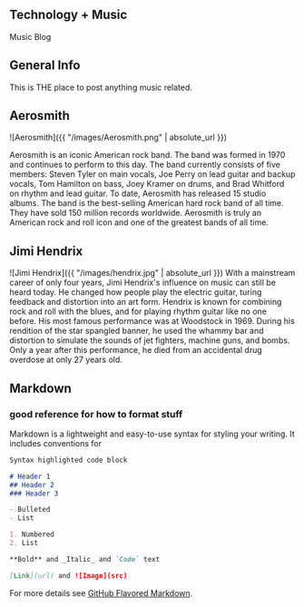 ## Technology + Music
Music Blog

## General Info
This is THE place to post anything music related.

## Aerosmith
![Aerosmith]({{ "/images/Aerosmith.png" | absolute_url }})

Aerosmith is an iconic American rock band. The band was formed in 1970 and continues to perform to this day. The band currently consists of five members: 
Steven Tyler on main vocals, Joe Perry on lead guitar and backup vocals, Tom Hamilton on bass, Joey Kramer on drums, and Brad Whitford on rhythm and lead 
guitar. To date, Aerosmith has released 15 studio albums. The band is the best-selling American hard rock band of all time. They have sold 150 million records 
worldwide. Aerosmith is truly an American rock and roll icon and one of the greatest bands of all time.

## Jimi Hendrix
![Jimi Hendrix]({{ "/images/hendrix.jpg" | absolute_url }})
With a mainstream career of only four years, Jimi Hendrix's influence on music can still be heard today. He changed how people play the electric guitar, turing feedback and distortion into an art form. Hendrix is known for combining rock and roll with the blues, and for playing rhythm guitar like no one before. His most famous performance was at Woodstock in 1969. During his rendition of the star spangled banner, he used the whammy bar and distortion to simulate the sounds of jet fighters, machine guns, and bombs. Only a year after this performance, he died from an accidental drug overdose at only 27 years old.

## Markdown
### good reference for how to format stuff
Markdown is a lightweight and easy-to-use syntax for styling your writing. It includes conventions for

```markdown
Syntax highlighted code block

# Header 1
## Header 2
### Header 3

- Bulleted
- List

1. Numbered
2. List

**Bold** and _Italic_ and `Code` text

[Link](url) and ![Image](src)
```

For more details see [GitHub Flavored Markdown](https://guides.github.com/features/mastering-markdown/).



